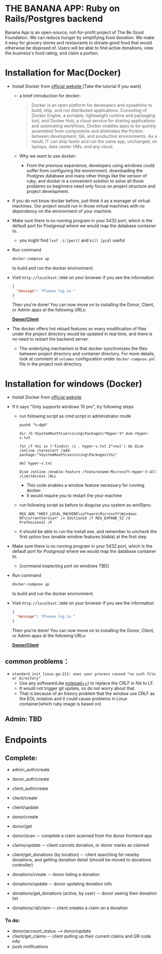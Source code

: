 # THE BANANA APP: Ruby on Rails/Postgres backend

Banana App is an open-source, not-for-profit project of The Be Good Foundation.  We can reduce hunger by simplifying food donation.  We make it easy for grocery stores and restaurants to donate good food that would otherwise be disposed of.  Users will be able to find active donations, view the business's food rating, and claim a portion.

# Installation for Mac(Docker)

- Install Docker from [official website ](https://hub.docker.com/?overlay=onboarding) (Take the tutorial if you want)
  - a brief introduction for docker:

    > Docker is an open platform for developers and sysadmins to build, ship, and run distributed applications. Consisting of Docker Engine, a portable, lightweight runtime and packaging tool, and Docker Hub, a cloud service for sharing applications and automating workflows, Docker enables apps to be quickly assembled from components and eliminates the friction between development, QA, and production environments. As a result, IT can ship faster and run the same app, unchanged, on laptops, data center VMs, and any cloud.

  - Why we want to use docker:
    
    - From the previous experience, developers using windows could suffer from configuring the environment, downloading the Postgres database and many other things like the version of ruby, and docker is a convenient solution to solve all those problems so beginners need only focus on project structure and project development. 
- If you do not know docker before, just think it as a manager of virtual machines. Our project would run in those virtual machines with no dependency on the environment of your machine.
  
- Make sure there is no running program in your 5432 port, which is the default port for Postgresql where we would map the database container to. 

  - you might find `lsof -i:[port]` and `kill [pid]` useful

- Run command

  ```bash
  docker-compose up
  ```

  to build and run the docker environment.

- Visit ``http://localhost:3000`` on your browser if you see the information

  ```json
  {
  	"message": "Please log in."
  }
  ```

  Then you're done! You can now move on to installing the Donor, Client, or Admin apps at the following URLs:

  **[Donor/Client](https://github.com/FoodIsLifeBGP/banana-rn)**

- The docker offers hot reload features so every modification of files under the project directory would be updated in real time, and there is no need to restart the backend server.

  - The underlying mechanism is that docker synchronizes the files between project directory and container directory. For more details, look at comment at `volumes` configuration under `docker-compose.yml` file in the project root directory.

# Installation for windows (Docker)

- Install Docker from [official website ](https://hub.docker.com/?overlay=onboarding) 

- If it says "Only supports windows 10 pro", try following steps 
  - run following script as cmd script in administrator mode

    ```
    pushd "%~dp0"
    
    dir /b %SystemRoot%\servicing\Packages\*Hyper-V*.mum >hyper-v.txt
    
    for /f %%i in ('findstr /i . hyper-v.txt 2^>nul') do dism /online /norestart /add-package:"%SystemRoot%\servicing\Packages\%%i"
    
    del hyper-v.txt
    
    Dism /online /enable-feature /featurename:Microsoft-Hyper-V-All /LimitAccess /ALL
    ```

    - This code enables a window feature necessary for running docker.
    - It would require you to restart the your machine

  - run following script as before to disguise you system as win10pro:

    ```
    REG ADD "HKEY_LOCAL_MACHINE\software\Microsoft\Windows NT\CurrentVersion" /v EditionId /T REG_EXPAND_SZ /d Professional /F
    ```

  - it should be able to run the install exe, and remember to uncheck the first option box (enable window features blabla) at the first step

- Make sure there is no running program in your 5432 port, which is the default port for Postgresql where we would map the database container to. 

  - [command inspecting port on windows TBD]

- Run command

  ```bash
  docker-compose up
  ```

  to build and run the docker environment.

- Visit ``http://localhost:3000`` on your browser if you see the information

  ```json
  {
  	"message": "Please log in."
  }
  ```

  Then you're done! You can now move on to installing the Donor, Client, or Admin apps at the following URLs:

  **[Donor/Client](https://github.com/FoodIsLifeBGP/banana-rn)**

## common problems：

- `standard_init_linux.go:211: exec user process caused "no such file or directory"`
  - Use any software(Like [notepad++](https://stackoverflow.com/questions/51508150/standard-init-linux-go190-exec-user-process-caused-no-such-file-or-directory)) to replace the CRLF in file to LF.
  - It would not trigger git update, so do not worry about that.
  - That is because of an history problem that the window use CRLF as the EOL notation and it could cause problems in Linux container(which ruby image is based on)

## Admin: TBD

# Endpoints

## Complete:
- admin_auth/create
- donor_auth/create
- client_auth/create

- client/create
- client/update

- donor/create
- donor/get
- donor/scan -- complete a claim scanned from the donor frontend app

- claims/update -- client cancels donation, or donor marks as claimed
- client/get_donations (by location) -- client searching for nearby donations, and getting donation detail (should be moved to donations controller)

- donations/create -- donor listing a donation
- donations/update -- donor updating donation info
- donations/get_donations (active, by user) -- donor seeing their donation list
- donations/:id/claim -- client creates a claim on a donation

### To do:
- donor/account_status --> donor/update
- client/get_claims -- client pulling up their current claims and QR code info
- push notifications
